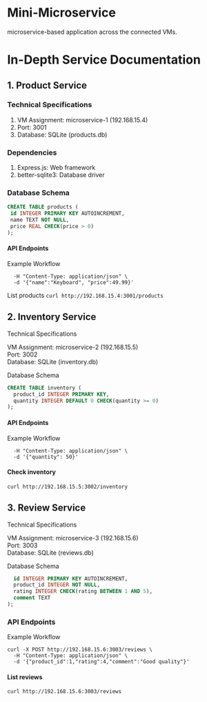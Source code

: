 # Mini-Microservice
 microservice-based application across the connected VMs.

# In-Depth Service Documentation

## 1. Product Service

### Technical Specifications
1. VM Assignment: microservice-1 (192.168.15.4)
2. Port: 3001
3. Database: SQLite (products.db)

### Dependencies
1. Express.js: Web framework
2. better-sqlite3: Database driver

### Database Schema
```sql
CREATE TABLE products (
 id INTEGER PRIMARY KEY AUTOINCREMENT,
 name TEXT NOT NULL,
 price REAL CHECK(price > 0)
);
```

#### API Endpoints

Example Workflow
```curl -X POST http://192.168.15.4:3001/products \
  -H "Content-Type: application/json" \
  -d '{"name":"Keyboard", "price":49.99}'
```
List products
```curl http://192.168.15.4:3001/products```

## 2. Inventory Service
Technical Specifications

VM Assignment: microservice-2 (192.168.15.5)   
Port: 3002              
Database: SQLite (inventory.db)

Database Schema
```sql
CREATE TABLE inventory (
  product_id INTEGER PRIMARY KEY,
  quantity INTEGER DEFAULT 0 CHECK(quantity >= 0)
);
```

#### API Endpoints

Example Workflow
```curl -X PATCH http://192.168.15.5:3002/inventory/1 \
  -H "Content-Type: application/json" \
  -d '{"quantity": 50}'
```

#### Check inventory
```curl http://192.168.15.5:3002/inventory```


## 3. Review Service
Technical Specifications

VM Assignment: microservice-3 (192.168.15.6)    
Port: 3003   
Database: SQLite (reviews.db)    

Database Schema
```sql CREATE TABLE reviews (
  id INTEGER PRIMARY KEY AUTOINCREMENT,
  product_id INTEGER NOT NULL,
  rating INTEGER CHECK(rating BETWEEN 1 AND 5),
  comment TEXT
);
```

### API Endpoints

Example Workflow
```
curl -X POST http://192.168.15.6:3003/reviews \
  -H "Content-Type: application/json" \
  -d '{"product_id":1,"rating":4,"comment":"Good quality"}'
```

#### List reviews

```curl http://192.168.15.6:3003/reviews```

